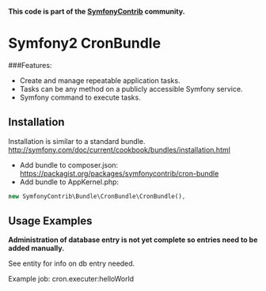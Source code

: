 **This code is part of the [SymfonyContrib](http://symfonycontrib.com/) community.**

# Symfony2 CronBundle

###Features:

* Create and manage repeatable application tasks.
* Tasks can be any method on a publicly accessible Symfony service.
* Symfony command to execute tasks.

## Installation

Installation is similar to a standard bundle.
http://symfony.com/doc/current/cookbook/bundles/installation.html

* Add bundle to composer.json: https://packagist.org/packages/symfonycontrib/cron-bundle
* Add bundle to AppKernel.php:

```php
new SymfonyContrib\Bundle\CronBundle\CronBundle(),
```

## Usage Examples

**Administration of database entry is not yet complete so entries need to be
added manually.**

See entity for info on db entry needed.

Example job: cron.executer:helloWorld
